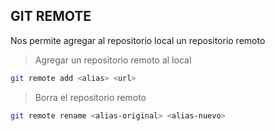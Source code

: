 ## GIT REMOTE
Nos permite agregar al repositorio local un repositorio remoto

>Agregar un repositorio remoto al local
```sh
git remote add <alias> <url>
```
> Borra el repositorio remoto

```sh
git remote rename <alias-original> <alias-nuevo>
```